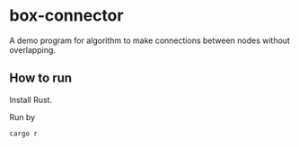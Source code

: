 # box-connector

A demo program for algorithm to make connections between nodes without overlapping.

## How to run

Install Rust.

Run by

    cargo r
